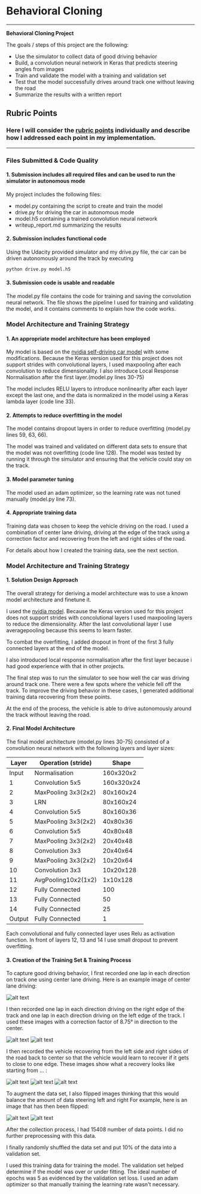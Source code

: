 # **Behavioral Cloning** 

---

**Behavioral Cloning Project**

The goals / steps of this project are the following:
* Use the simulator to collect data of good driving behavior
* Build, a convolution neural network in Keras that predicts steering angles from images
* Train and validate the model with a training and validation set
* Test that the model successfully drives around track one without leaving the road
* Summarize the results with a written report


[//]: # (Image References)

[image1]: ./traindata/0/IMG/center_2018_04_12_18_31_31_600.jpg "Center Lane Driving"
[image2]: ./traindata/1/IMG/center_2018_04_12_18_49_43_075.jpg "Left Lane Driving"
[image3]: ./traindata/-1/IMG/center_2018_04_12_19_03_37_564.jpg "Right Lane Driving"
[image4]: ./traindata/recover/IMG/center_2018_05_06_14_43_05_441.jpg "Recovery Image 1"
[image5]: ./traindata/recover/IMG/center_2018_05_06_14_43_06_903.jpg "Recovery Image 2"
[image6]: ./traindata/recover/IMG/center_2018_05_06_14_43_07_391.jpg "Recovery Image 3"
[image7]: ./flipped.jpg "Flipped Image"

## Rubric Points
### Here I will consider the [rubric points](https://review.udacity.com/#!/rubrics/432/view) individually and describe how I addressed each point in my implementation.  

---
### Files Submitted & Code Quality

#### 1. Submission includes all required files and can be used to run the simulator in autonomous mode

My project includes the following files:
* model.py containing the script to create and train the model
* drive.py for driving the car in autonomous mode
* model.h5 containing a trained convolution neural network 
* writeup_report.md summarizing the results

#### 2. Submission includes functional code
Using the Udacity provided simulator and my drive.py file, the car can be driven autonomously around the track by executing 
```sh
python drive.py model.h5
```

#### 3. Submission code is usable and readable

The model.py file contains the code for training and saving the convolution neural network. The file shows the pipeline I used for training and validating the model, and it contains comments to explain how the code works.

### Model Architecture and Training Strategy

#### 1. An appropriate model architecture has been employed

My model is based on the [nvidia self-driving car model](https://devblogs.nvidia.com/deep-learning-self-driving-cars/) with some modifications. Because the Keras version used for this project does not support strides with convolutional layers, I used maxpooling after each convolution to reduce dimensionality. I also introduce Local Response Normalisation after the first layer.(model.py lines 30-75) 

The model includes RELU layers to introduce nonlinearity after each layer except the last one, and the data is normalized in the model using a Keras lambda layer (code line 33). 

#### 2. Attempts to reduce overfitting in the model

The model contains dropout layers in order to reduce overfitting (model.py lines 59, 63, 66). 

The model was trained and validated on different data sets to ensure that the model was not overfitting (code line 128). The model was tested by running it through the simulator and ensuring that the vehicle could stay on the track.

#### 3. Model parameter tuning

The model used an adam optimizer, so the learning rate was not tuned manually (model.py line 73).

#### 4. Appropriate training data

Training data was chosen to keep the vehicle driving on the road. I used a combination of center lane driving, driving at the edge of the track using a correction factor and recovering from the left and right sides of the road.

For details about how I created the training data, see the next section. 

### Model Architecture and Training Strategy

#### 1. Solution Design Approach

The overall strategy for deriving a model architecture was to use a known model architecture and finetune it.

I used the [nvidia model](https://devblogs.nvidia.com/deep-learning-self-driving-cars/). Because the Keras version used for this project does not support strides with concolutional layers I used maxpooling layers to reduce the dimensionality. After the last convolutional layer I use averagepooling because this seems to learn faster. 

To combat the overfitting, I added dropout in front of the first 3 fully connected layers at the end of the model.

I also introduced local response normalisation after the first layer because i had good experience with that in other projects.

The final step was to run the simulator to see how well the car was driving around track one. There were a few spots where the vehicle fell off the track. To improve the driving behavior in these cases, I generated additional training data recovering from these points.

At the end of the process, the vehicle is able to drive autonomously around the track without leaving the road.

#### 2. Final Model Architecture

The final model architecture (model.py lines 30-75) consisted of a convolution neural network with the following layers and layer sizes:

| Layer | Operation (stride)| Shape    |
|-------|-------------------|----------|
|Input  |Normalisation      |160x320x2 |
|1      |Convolution 5x5    |160x320x24|
|2      |MaxPooling 3x3(2x2)|80x160x24 |
|3      |LRN                |80x160x24 |
|4      |Convolution 5x5    |80x160x36 |
|5      |MaxPooling 3x3(2x2)|40x80x36  |
|6      |Convolution 5x5    |40x80x48  |
|7      |MaxPooling 3x3(2x2)|20x40x48  |
|8      |Convolution 3x3    |20x40x64  |
|9      |MaxPooling 3x3(2x2)|10x20x64  |
|10     |Convolution 3x3    |10x20x128 |
|11     |AvgPooling10x2(1x2)|1x10x128  |
|12     |Fully Connected    |100       |
|13     |Fully Connected    |50        |
|14     |Fully Connected    |25        |
|Output |Fully Connected    |1         |

Each convolutional and fully connected layer uses Relu as activation function. In front of layers 12, 13 and 14 I use small dropout to prevent overfitting.

#### 3. Creation of the Training Set & Training Process

To capture good driving behavior, I first recorded one lap in each direction on track one using center lane driving. Here is an example image of center lane driving:

![alt text][image1]

I then recorded one lap in each direction driving on the right edge of the track and one lap in each direction driving on the left edge of the track. I used these images with a correction factor of 8.75° in direction to the center. 

![alt text][image2]
![alt text][image3]

I then recorded the vehicle recovering from the left side and right sides of the road back to center so that the vehicle would learn to recover if it gets to close to one edge. These images show what a recovery looks like starting from ... :

![alt text][image4]
![alt text][image5]
![alt text][image6]

To augment the data set, I also flipped images thinking that this would balance the amount of data steering left and right For example, here is an image that has then been flipped:

![alt text][image1]
![alt text][image7]

After the collection process, I had 15408 number of data points. I did no further preprocessing with this data.


I finally randomly shuffled the data set and put 10% of the data into a validation set. 

I used this training data for training the model. The validation set helped determine if the model was over or under fitting. The ideal number of epochs was 5 as evidenced by the validation set loss. I used an adam optimizer so that manually training the learning rate wasn't necessary.
